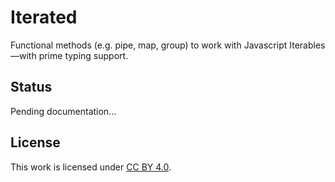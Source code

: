 # Iterated

Functional methods (e.g. pipe, map, group) to work with Javascript Iterables—with prime typing
support.

## Status

Pending documentation...

## License

This work is licensed under [CC BY 4.0](https://creativecommons.org/licenses/by/4.0/).